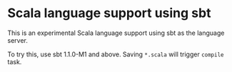 Scala language support using sbt
================================

This is an experimental Scala language support using sbt as the language server.

To try this, use sbt 1.1.0-M1 and above. Saving `*.scala` will trigger `compile` task.
